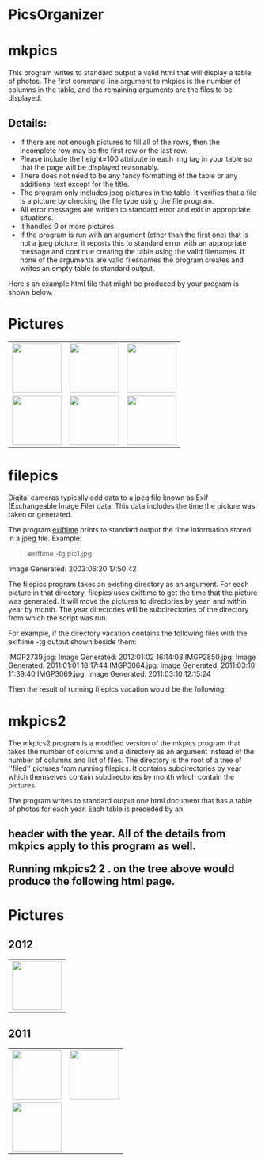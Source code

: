 # PicsOrganizer

# mkpics
This program writes to standard output a valid html that will display a table of photos. The first command line argument to mkpics is the number of columns in the table, and the remaining arguments are the files to be displayed.

## Details:

* If there are not enough pictures to fill all of the rows, then the incomplete row may be the first row or the last row.
* Please include the height=100 attribute in each img tag in your table so that the page will be displayed reasonably.
* There does not need to be any fancy formatting of the table or any additional text except for the title.
* The program only includes jpeg pictures in the table. It verifies that a file is a picture by checking the file type using the file program.
* All error messages are written to standard error and exit in appropriate situations.
* It handles 0 or more pictures.
* If the program is run with an argument (other than the first one) that is not a jpeg picture, it reports this to standard error with an appropriate message and continue creating the table using the valid filenames. If none of the arguments are valid filesnames the program creates and writes an empty table to standard output.

Here's an example html file that might be produced by your program is shown below.

<!DOCTYPE HTML PUBLIC "-//W3C//DTD HTML 4.01 Transitional//EN">
<html>
  <head>
    <title>Pictures</title>
  </head>

  <body>
    <h1>Pictures</h1>

<table>
<tr> 
<td><img src="pictures/IMG1.jpg" height=100></td> 
<td><img src="pictures/IMG2.jpg" height=100></td> 
<td><img src="pictures/IMG3.jpg" height=100></td> 
</tr> 
<tr> 
<td><img src="pictures/IMG4.jpg" height=100></td> 
<td><img src="pictures/IMG5.jpg" height=100></td> 
<td><img src="pictures/IMG6.jpg" height=100></td> 
</tr> 
</table>
</body> </html>

# filepics
Digital cameras typically add data to a jpeg file known as Exif (Exchangeable Image File) data. This data includes the time the picture was taken or generated.

The program <a href="http://linux.die.net/man/1/exiftime">exiftime</a> prints to standard output the time information stored in a jpeg file. 
Example:

> exiftime -tg pic1.jpg

Image Generated: 2003:06:20 17:50:42

The filepics program takes an existing directory as an argument. For each picture in that directory, filepics uses exiftime to get the time that the picture was generated. It will move the pictures to directories by year, and within year by month. The year directories will be subdirectories of the directory from which the script was run.

For example, if the directory vacation contains the following files with the exiftime -tg output shown beside them:

IMGP2739.jpg: Image Generated: 2012:01:02 16:14:03
IMGP2850.jpg: Image Generated: 2011:01:01 18:17:44
IMGP3064.jpg: Image Generated: 2011:03:10 11:39:40
IMGP3069.jpg: Image Generated: 2011:03:10 12:15:24

Then the result of running filepics vacation would be the following:

# mkpics2
The mkpics2 program is a modified version of the mkpics program that takes the number of columns and a directory as an argument instead of the number of columns and list of files. The directory is the root of a tree of ''filed'' pictures from running filepics. It contains subdirectories by year which themselves contain subdirectories by month which contain the pictures.

The program writes to standard output one html document that has a table of photos for each year. Each table is preceded by an <h2> header with the year. All of the details from mkpics apply to this program as well.

Running mkpics2 2 . on the tree above would produce the following html page.

<!DOCTYPE HTML PUBLIC "-//W3C//DTD HTML 4.01 Transitional//EN">
<html>
  <head>
    <title>Pictures</title>
  </head>

  <body>
    <h1>Pictures</h1>

<h2>2012</h2>
<table>
<tr> 
<td><img src="2012/01/IMGP2739.jpg" height=100></td> 
</tr> 
</table>

<h2>2011</h2>
<table>
<tr> 
<td><img src="2011/01/IMGP2850.jpg" height=100></td> 
<td><img src="2011/03/IMGP3064.jpg" height=100></td> 
</tr> 
<tr> 
<td><img src="2011/03/IMGP3069.jpg" height=100></td> 
</tr> 
</table>
</body> </html>
